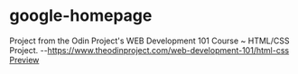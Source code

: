# google-homepage
Project from the Odin Project's WEB Development 101 Course ~ HTML/CSS Project. --https://www.theodinproject.com/web-development-101/html-css
</br>
<a href="https://danielknguyen.github.io/google-homepage/." target="_blank">Preview</a>

